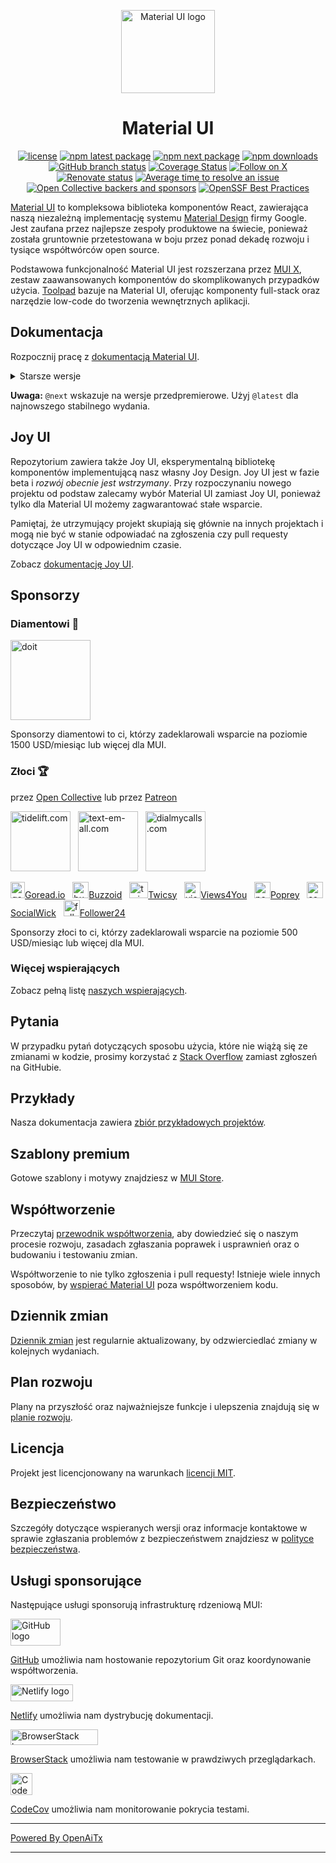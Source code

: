 <!-- #host-reference -->
<!-- markdownlint-disable-next-line -->
<p align="center">
  <a href="https://mui.com/core/" rel="noopener" target="_blank"><img width="150" height="133" src="https://mui.com/static/logo.svg" alt="Material UI logo"></a>
</p>

<h1 align="center">Material UI</h1>

<div align="center">

[![license](https://img.shields.io/badge/license-MIT-blue.svg)](https://github.com/mui/material-ui/blob/HEAD/LICENSE)
[![npm latest package](https://img.shields.io/npm/v/@mui/material/latest.svg)](https://www.npmjs.com/package/@mui/material)
[![npm next package](https://img.shields.io/npm/v/@mui/material/next.svg)](https://www.npmjs.com/package/@mui/material)
[![npm downloads](https://img.shields.io/npm/dm/@mui/material.svg)](https://www.npmjs.com/package/@mui/material)
[![GitHub branch status](https://img.shields.io/github/checks-status/mui/material-ui/HEAD)](https://github.com/mui/material-ui/commits/HEAD/)
[![Coverage Status](https://img.shields.io/codecov/c/github/mui/material-ui.svg)](https://app.codecov.io/gh/mui/material-ui/)
[![Follow on X](https://img.shields.io/twitter/follow/MaterialUI.svg?label=follow+Material+UI)](https://x.com/MaterialUI)
[![Renovate status](https://img.shields.io/badge/renovate-enabled-brightgreen.svg)](https://github.com/mui/material-ui/issues/27062)
[![Average time to resolve an issue](https://isitmaintained.com/badge/resolution/mui/material-ui.svg)](https://isitmaintained.com/project/mui/material-ui 'Average time to resolve an issue')
[![Open Collective backers and sponsors](https://img.shields.io/opencollective/all/mui-org)](https://opencollective.com/mui-org)
[![OpenSSF Best Practices](https://www.bestpractices.dev/projects/1320/badge)](https://www.bestpractices.dev/projects/1320)

</div>

[Material UI](https://mui.com/material-ui/) to kompleksowa biblioteka komponentów React, zawierająca naszą niezależną implementację systemu [Material Design](https://m2.material.io/design/introduction/) firmy Google.
Jest zaufana przez najlepsze zespoły produktowe na świecie, ponieważ została gruntownie przetestowana w boju przez ponad dekadę rozwoju i tysiące współtwórców open source.

Podstawowa funkcjonalność Material UI jest rozszerzana przez [MUI X](https://github.com/mui/mui-x), zestaw zaawansowanych komponentów do skomplikowanych przypadków użycia.
[Toolpad](https://github.com/mui/toolpad) bazuje na Material UI, oferując komponenty full-stack oraz narzędzie low-code do tworzenia wewnętrznych aplikacji.

## Dokumentacja

Rozpocznij pracę z [dokumentacją Material UI](https://mui.com/material-ui/getting-started/).

<details>
  <summary>Starsze wersje</summary>

- **[v5.x](https://v5.mui.com/)** ([Aktualizacja z v5 do v6](https://mui.com/material-ui/migration/upgrade-to-v6/))
- **[v4.x](https://v4.mui.com/)** ([Aktualizacja z v4 do v5](https://mui.com/material-ui/migration/migration-v4/))
- **[v3.x](https://v3.mui.com/)** ([Aktualizacja z v3 do v4](https://mui.com/material-ui/migration/migration-v3/))
- **[v0.x](https://v0.mui.com/)** ([Aktualizacja do v1](https://mui.com/material-ui/migration/migration-v0x/))

</details>

**Uwaga:** `@next` wskazuje na wersje przedpremierowe.
Użyj `@latest` dla najnowszego stabilnego wydania.

## Joy UI

Repozytorium zawiera także Joy UI, eksperymentalną bibliotekę komponentów implementującą nasz własny Joy Design.
Joy UI jest w fazie beta i _rozwój obecnie jest wstrzymany_.
Przy rozpoczynaniu nowego projektu od podstaw zalecamy wybór Material UI zamiast Joy UI, ponieważ tylko dla Material UI możemy zagwarantować stałe wsparcie.

Pamiętaj, że utrzymujący projekt skupiają się głównie na innych projektach i mogą nie być w stanie odpowiadać na zgłoszenia czy pull requesty dotyczące Joy UI w odpowiednim czasie.

Zobacz [dokumentację Joy UI](https://mui.com/joy-ui/getting-started/).

## Sponsorzy

### Diamentowi 💎

<p>
  <a href="https://www.doit.com/?utm_source=mui.com&utm_medium=referral&utm_content=readme" rel="noopener sponsored" target="_blank"><img height="128" width="128" src="https://mui.com/static/sponsors/doit-square.svg" alt="doit" title="Platforma zarządzania dla Google Cloud i AWS" loading="lazy" /></a>
</p>

Sponsorzy diamentowi to ci, którzy zadeklarowali wsparcie na poziomie 1500 USD/miesiąc lub więcej dla MUI.

### Złoci 🏆

przez [Open Collective](https://opencollective.com/mui-org) lub przez [Patreon](https://www.patreon.com/oliviertassinari)

<p>
  <a href="https://tidelift.com/?utm_source=npm-material-ui&utm_medium=referral&utm_campaign=homepage" rel="noopener sponsored" target="_blank"><img height="96" width="96" src="https://avatars.githubusercontent.com/u/30204434?s=288" alt="tidelift.com" title="Tidelift: Oprogramowanie open-source gotowe dla przedsiębiorstw." loading="lazy" /></a>
  &nbsp;
  <a href="https://www.text-em-all.com/?utm_source=mui.com&utm_medium=referral&utm_content=readme" rel="noopener sponsored" target="_blank"><img src="https://avatars.githubusercontent.com/u/1262264?s=288" alt="text-em-all.com" title="Text-em-all: Masowe wiadomości SMS i automatyczne połączenia." height="96" width="96" loading="lazy"></a>
  &nbsp;
  <a href="https://www.dialmycalls.com/?utm_source=mui.com&utm_medium=referral&utm_content=readme" rel="noopener sponsored" target="_blank"><img height="96" width="96" src="https://images.opencollective.com/dialmycalls/f5ae9ab/avatar/288.png" alt="dialmycalls.com" title="DialMyCalls: Wysyłaj wiadomości SMS, połączenia i e-maile." loading="lazy" /></a>
  &nbsp;
</p>

<p>
  <a href="https://goread.io/?utm_source=mui.com&utm_medium=referral&utm_content=readme" rel="noopener sponsored" target="_blank"><img height="26" width="23" src="https://images.opencollective.com/goread_io/eb6337d/logo/78.png" alt="goread.io" title="Goread.io: Obserwujący, polubienia, wyświetlenia i komentarze na Instagramie." loading="lazy" />Goread.io</a>
  &nbsp;
  <a href="https://buzzoid.com/?utm_source=mui.com&utm_medium=referral&utm_content=readme" rel="noopener sponsored" target="_blank"><img height="26" width="26" src="https://images.opencollective.com/buzzoidz/d23d9bb/logo/78.png" alt="buzzoid.com" title="Buzzoid: Natychmiastowa dostawa obserwujących na Instagramie." loading="lazy" />Buzzoid</a>
  &nbsp;
  <a href="https://twicsy.com/?utm_source=mui.com&utm_medium=referral&utm_content=readme" rel="noopener sponsored" target="_blank"><img height="26" width="30" src="https://images.opencollective.com/twicsy/7af290f/logo/78.png" alt="twicsy.com" title="Twicsy: Natychmiastowa dostawa obserwujących na Instagramie." loading="lazy" />Twicsy</a>
  &nbsp;
  <a href="https://views4you.com/?utm_source=mui.com&utm_medium=referral&utm_content=readme" rel="noopener sponsored" target="_blank"><img height="26" width="26" src="https://images.opencollective.com/buy-instagram-followers-v4y/6364714/logo/78.png" alt="views4you.com" title="Views4you: Usługi wzrostu w mediach społecznościowych." loading="lazy" />Views4You</a>
  &nbsp;
  <a href="https://poprey.com/?utm_source=mui.com&utm_medium=referral&utm_content=readme" rel="noopener sponsored" target="_blank"><img height="26" width="26" src="https://images.opencollective.com/instagram-likes/2a72a03/logo/78.png" alt="poprey.com" title="Poprey: Kup polubienia na Instagramie za kryptowaluty." loading="lazy" />Poprey</a>
  &nbsp;
  <a href="https://www.socialwick.com/instagram/followers/?utm_source=mui.com&utm_medium=referral&utm_content=readme" rel="noopener sponsored" target="_blank"><img height="26" width="26" src="https://images.opencollective.com/instagram-followers-socialwick/ac6033a/logo/256.png" alt="socialwick.com/instagram/followers" title="SocialWick: Kup obserwujących na Instagramie." loading="lazy" />SocialWick</a>
  &nbsp;
 <a href="https://www.follower24.de/?utm_source=mui.com&utm_medium=referral&utm_content=readme" rel="noopener sponsored" target="_blank"><img height="26" width="26" src="https://mui.com/static/sponsors/follower24-square.svg" alt="follower24.de" title="Follower24: Sukces w mediach społecznościowych." loading="lazy" />Follower24</a>
  &nbsp;
</p>

Sponsorzy złoci to ci, którzy zadeklarowali wsparcie na poziomie 500 USD/miesiąc lub więcej dla MUI.

### Więcej wspierających

Zobacz pełną listę [naszych wspierających](https://mui.com/material-ui/discover-more/backers/).

## Pytania

W przypadku pytań dotyczących sposobu użycia, które nie wiążą się ze zmianami w kodzie, prosimy korzystać z [Stack Overflow](https://stackoverflow.com/questions/) zamiast zgłoszeń na GitHubie.

## Przykłady

<!-- #target-branch-reference -->

Nasza dokumentacja zawiera [zbiór przykładowych projektów](https://github.com/mui/material-ui/tree/master/examples).

## Szablony premium

Gotowe szablony i motywy znajdziesz w [MUI Store](https://mui.com/store/?utm_source=docs&utm_medium=referral&utm_campaign=readme-store).

## Współtworzenie

Przeczytaj [przewodnik współtworzenia](/CONTRIBUTING.md), aby dowiedzieć się o naszym procesie rozwoju, zasadach zgłaszania poprawek i usprawnień oraz o budowaniu i testowaniu zmian.

Współtworzenie to nie tylko zgłoszenia i pull requesty!
Istnieje wiele innych sposobów, by [wspierać Material UI](https://mui.com/material-ui/getting-started/faq/#mui-is-an-awesome-organization-how-can-i-support-it) poza współtworzeniem kodu.

## Dziennik zmian

[Dziennik zmian](https://github.com/mui/material-ui/releases) jest regularnie aktualizowany, by odzwierciedlać zmiany w kolejnych wydaniach.

## Plan rozwoju

Plany na przyszłość oraz najważniejsze funkcje i ulepszenia znajdują się w [planie rozwoju](https://mui.com/material-ui/discover-more/roadmap/).

## Licencja

Projekt jest licencjonowany na warunkach [licencji MIT](/LICENSE).

## Bezpieczeństwo

Szczegóły dotyczące wspieranych wersji oraz informacje kontaktowe w sprawie zgłaszania problemów z bezpieczeństwem znajdziesz w [polityce bezpieczeństwa](https://github.com/mui/material-ui/security/policy).

## Usługi sponsorujące

Następujące usługi sponsorują infrastrukturę rdzeniową MUI:

<div>
<picture>
  <source media="(prefers-color-scheme: dark)" srcset="https://mui.com/static/readme/github-darkmode.svg">
  <source media="(prefers-color-scheme: light)" srcset="https://mui.com/static/readme/github-lightmode.svg">
  <img alt="GitHub logo" src="https://mui.com/static/readme/github-lightmode.svg" width="80" height="43">
</picture>

[GitHub](https://github.com/) umożliwia nam hostowanie repozytorium Git oraz koordynowanie współtworzenia.

</div>

<div>
<picture>
  <source media="(prefers-color-scheme: dark)" srcset="https://mui.com/static/readme/netlify-darkmode.svg">
  <source media="(prefers-color-scheme: light)" srcset="https://mui.com/static/readme/netlify-lightmode.svg">
  <img alt="Netlify logo" src="https://mui.com/static/readme/netlify-lightmode.svg" width="100" height="27">
</picture>

[Netlify](https://www.netlify.com/) umożliwia nam dystrybucję dokumentacji.

</div>

<div>
<picture>
  <source media="(prefers-color-scheme: dark)" srcset="https://mui.com/static/readme/browserstack-darkmode.svg">
  <source media="(prefers-color-scheme: light)" srcset="https://mui.com/static/readme/browserstack-lightmode.svg">
  <img alt="BrowserStack logo" src="https://mui.com/static/readme/browserstack-lightmode.svg" width="140" height="25">
</picture>

[BrowserStack](https://www.browserstack.com/) umożliwia nam testowanie w prawdziwych przeglądarkach.

</div>

<div>
<img loading="lazy" alt="CodeCov logo" src="https://avatars.githubusercontent.com/u/8226205?s=105" width="35" height="35">

[CodeCov](https://about.codecov.io/) umożliwia nam monitorowanie pokrycia testami.

</div>


---

[Powered By OpenAiTx](https://github.com/OpenAiTx/OpenAiTx)

---